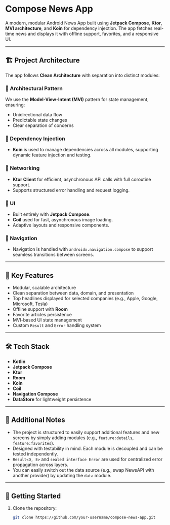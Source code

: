 # Compose News App

A modern, modular Android News App built using **Jetpack Compose**, **Ktor**, **MVI architecture**, and **Koin** for dependency injection. The app fetches real-time news and displays it with offline support, favorites, and a responsive UI.

---

## 🏗️ Project Architecture

The app follows **Clean Architecture** with separation into distinct modules:


### 🧠 Architectural Pattern

We use the **Model-View-Intent (MVI)** pattern for state management, ensuring:

- Unidirectional data flow
- Predictable state changes
- Clear separation of concerns

### 🔌 Dependency Injection

- **Koin** is used to manage dependencies across all modules, supporting dynamic feature injection and testing.

### 🔗 Networking

- **Ktor Client** for efficient, asynchronous API calls with full coroutine support.
- Supports structured error handling and request logging.

### 🎨 UI

- Built entirely with **Jetpack Compose**.
- **Coil** used for fast, asynchronous image loading.
- Adaptive layouts and responsive components.

### 🧭 Navigation

- Navigation is handled with `androidx.navigation.compose` to support seamless transitions between screens.

---

## 🧩 Key Features

- Modular, scalable architecture
- Clean separation between data, domain, and presentation
- Top headlines displayed for selected companies (e.g., Apple, Google, Microsoft, Tesla)
- Offline support with **Room**
- Favorite articles persistence
- MVI-based UI state management
- Custom `Result` and `Error` handling system

---

## 🛠️ Tech Stack

- **Kotlin**
- **Jetpack Compose**
- **Ktor**
- **Room**
- **Koin**
- **Coil**
- **Navigation Compose**
- **DataStore** for lightweight persistence

---

## 📝 Additional Notes

- The project is structured to easily support additional features and new screens by simply adding modules (e.g., `feature:details`, `feature:favorites`).
- Designed with testability in mind. Each module is decoupled and can be tested independently.
- `Result<D, E>` and `sealed interface Error` are used for centralized error propagation across layers.
- You can easily switch out the data source (e.g., swap NewsAPI with another provider) by updating the `data` module.

---

## 🚀 Getting Started

1. Clone the repository:
   ```bash
   git clone https://github.com/your-username/compose-news-app.git
